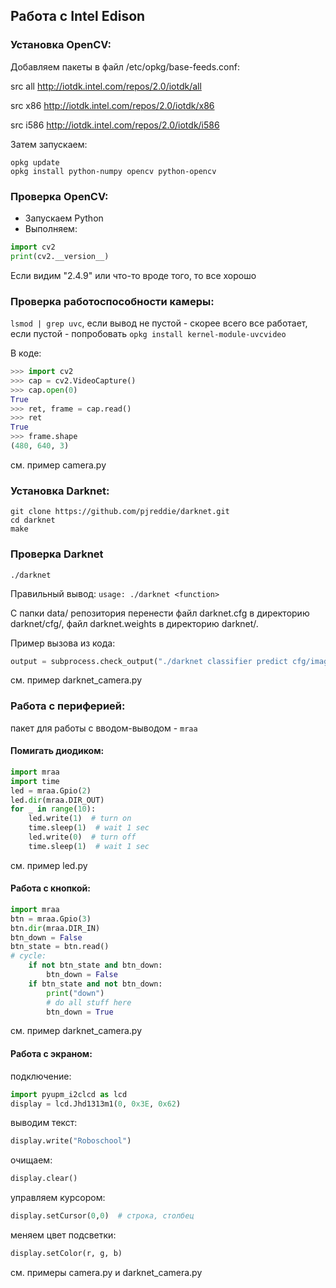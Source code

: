 ## Работа с Intel Edison
### Установка OpenCV:

Добавляем пакеты в файл /etc/opkg/base-feeds.conf:

src all http://iotdk.intel.com/repos/2.0/iotdk/all

src x86 http://iotdk.intel.com/repos/2.0/iotdk/x86

src i586 http://iotdk.intel.com/repos/2.0/iotdk/i586

Затем запускаем:
```
opkg update
opkg install python-numpy opencv python-opencv
```
### Проверка OpenCV:

* Запускаем Python
* Выполняем:
```python
import cv2
print(cv2.__version__)
```
Если видим "2.4.9" или что-то вроде того, то все хорошо

### Проверка работоспособности камеры:

`lsmod | grep uvc`, если вывод не пустой - скорее всего все работает, если пустой - попробовать `opkg install kernel-module-uvcvideo`

В коде:
```python
>>> import cv2
>>> cap = cv2.VideoCapture()
>>> cap.open(0)
True
>>> ret, frame = cap.read()
>>> ret
True
>>> frame.shape
(480, 640, 3)
```

см. пример camera.py

### Установка Darknet:

```
git clone https://github.com/pjreddie/darknet.git
cd darknet
make
```
### Проверка Darknet
`./darknet`

Правильный вывод: `usage: ./darknet <function>`

С папки data/ репозитория перенести файл darknet.cfg в директорию darknet/cfg/, файл darknet.weights в директорию darknet/.

Пример вызова из кода:
```python
output = subprocess.check_output("./darknet classifier predict cfg/imagenet1k.dataset cfg/darknet.cfg darknet.weights /home/root/test.png", cwd="/home/root/darknet/", shell=True)
```

см. пример darknet_camera.py

### Работа с периферией: 
пакет для работы с вводом-выводом - `mraa`

#### Помигать диодиком:
```python
import mraa
import time
led = mraa.Gpio(2)
led.dir(mraa.DIR_OUT)
for _ in range(10):
    led.write(1)  # turn on
    time.sleep(1)  # wait 1 sec
    led.write(0)  # turn off
    time.sleep(1)  # wait 1 sec
```

см. пример led.py

#### Работа с кнопкой:
```python
import mraa
btn = mraa.Gpio(3)
btn.dir(mraa.DIR_IN)
btn_down = False
btn_state = btn.read()
# cycle:
    if not btn_state and btn_down:
        btn_down = False
    if btn_state and not btn_down:
        print("down")
        # do all stuff here
        btn_down = True
```

см. пример darknet_camera.py

#### Работа с экраном:
подключение:
```python
import pyupm_i2clcd as lcd
display = lcd.Jhd1313m1(0, 0x3E, 0x62)
```
выводим текст:
```python
display.write("Roboschool")
```
очищаем:
```python
display.clear()
```
управляем курсором:
```python
display.setCursor(0,0)  # строка, столбец
```
меняем цвет подсветки:
```python
display.setColor(r, g, b)
```

см. примеры camera.py и darknet_camera.py

